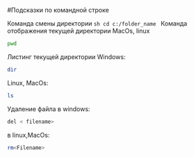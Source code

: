 #Подсказки по командной строке

Команда смены директории 
``sh
cd c:/folder_name
`` 
Команда отображения текущей директории MacOs, linux
```sh
pwd
``````

Листинг текущей директории 
Windows:
```sh
dir
```

Linux, MacOs:
```sh
ls
```

Удаление файла в  windows: 
``````sh
del < filename>
``````
в linux,MacOs:
``````sh
rm<Filename>
``````
